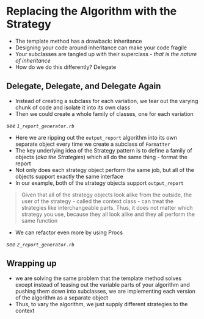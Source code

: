 # Replacing the Algorithm with the Strategy

* The template method has a drawback: inheritance
* Designing your code around inheritance can make your code fragile
* Your subclasses are tangled up with their superclass - *that is the nature of inheritance*
* How do we do this differently? Delegate

## Delegate, Delegate, and Delegate Again

* Instead of creating a subclass for each variation, we tear out the varying chunk of code and isolate it into its own class
* Then we could create a whole family of classes, one for each variation

*see `1_report_generator.rb`*

* Here we are ripping out the `output_report` algorithm into its own separate object every time we create a subclass of `Formatter`
* The key underlying idea of the Strategy pattern is to define a family of objects (*aka the Strategies*) which all do the same thing - format the report
* Not only does each strategy object perform the same job, but all of the objects support exactly the same interface
* In our example, both of the strategy objects support `output_report`

> Given that all of the strategy objects look alike from the outside, the user of the strategy - called the context class - can treat the strategies like interchangeable parts. Thus, it does not matter which strategy you use, because they all look alike and they all perform the same function

* We can refactor even more by using Procs

*see `2_report_generator.rb`*

## Wrapping up

* we are solving the same problem that the template method solves except instead of teasing out the variable parts of your algorithm and pushing them down into subclasses, we are implementing each version of the algorithm as a separate object
* Thus, to vary the algorithm, we just supply different strategies to the context
